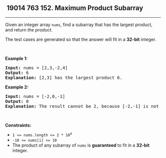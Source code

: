 <h2> 19014 763
152. Maximum Product Subarray</h2><hr><div><p>Given an integer array <code>nums</code>, find a <span data-keyword="subarray-nonempty">subarray</span> that has the largest product, and return <em>the product</em>.</p>

<p>The test cases are generated so that the answer will fit in a <strong>32-bit</strong> integer.</p>

<p>&nbsp;</p>
<p><strong class="example">Example 1:</strong></p>

<pre><strong>Input:</strong> nums = [2,3,-2,4]
<strong>Output:</strong> 6
<strong>Explanation:</strong> [2,3] has the largest product 6.
</pre>

<p><strong class="example">Example 2:</strong></p>

<pre><strong>Input:</strong> nums = [-2,0,-1]
<strong>Output:</strong> 0
<strong>Explanation:</strong> The result cannot be 2, because [-2,-1] is not a subarray.
</pre>

<p>&nbsp;</p>
<p><strong>Constraints:</strong></p>

<ul>
	<li><code>1 &lt;= nums.length &lt;= 2 * 10<sup>4</sup></code></li>
	<li><code>-10 &lt;= nums[i] &lt;= 10</code></li>
	<li>The product of any subarray of <code>nums</code> is <strong>guaranteed</strong> to fit in a <strong>32-bit</strong> integer.</li>
</ul>
</div>